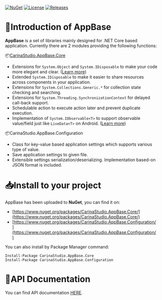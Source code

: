 [![NuGet](https://img.shields.io/nuget/v/CarinaStudio.AppBase.Core.svg)](https://www.nuget.org/packages/CarinaStudio.AppBase.Core) [![License](https://img.shields.io/github/license/carina-studio/AppBase)](https://github.com/carina-studio/AppBase/blob/master/LICENSE) [![Releases](https://img.shields.io/github/release-date-pre/carina-studio/AppBase)](https://github.com/carina-studio/AppBase/releases) 

# 👋Introduction of AppBase 
**AppBase** is a set of libraries mainly designed for .NET Core based application. Currently there are 2 modules providing the following functions:

📦[CarinaStudio.AppBase.Core](https://github.com/carina-studio/AppBase/tree/master/Core#carinastudioappbasecore)
 * Extensions for ```System.Object``` and ```System.IDisposable``` to make your code more elegant and clear. ([Learn more](https://github.com/carina-studio/AppBase/tree/master/Core#extensions-for-systemobject))
* Extended ```System.IDisposable``` to make it easier to share resources across components in your application.
* Extensions for ```System.Collections.Generic.*``` for collection state checking and searching.
* Extensions for ```System.Threading.SynchronizationContext``` for delayed call-back support.
* Schedulable action to execute action later and prevent duplicate execution.
* Implementation of ```System.IObservable<T>``` to support observable value/field just like ```LiveData<T>``` on Android. ([Learn more](https://github.com/carina-studio/AppBase/tree/master/Core#observablevaluet))

📦CarinaStudio.AppBase.Configuration
* Class for key-value based application settings which supports various type of value.
* Save application settings to given file.
* Extensible settings serialization/deserializing. Implementation based-on JSON format is included.

# 📥Install to your project
AppBase has been uploaded to **NuGet**, you can find it on:
* [https://www.nuget.org/packages/CarinaStudio.AppBase.Core/](https://www.nuget.org/packages/CarinaStudio.AppBase.Core/)
* [https://www.nuget.org/packages/CarinaStudio.AppBase.Configuration/](https://www.nuget.org/packages/CarinaStudio.AppBase.Configuration/)

You can also install by Package Manager command:
```
Install-Package CarinaStudio.AppBase.Core
Install-Package CarinaStudio.AppBase.Configuration
```

# 📃API Documentation
You can find API documentation [HERE](https://carina-studio.github.io/AppBase/Documentation/api/).
